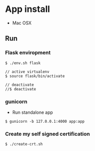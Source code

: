 # App install

- Mac OSX

## Run

### Flask enviropment

```
$ ./env.sh flask

// active virtualenv 
$ source flask/bin/activate

// deactivate
//$ deactivate
``` 

### gunicorn

- Run standalone app

```
$ gunicorn -b 127.0.0.1:4000 app:app
```

### Create my self signed certification

```
$ ./create-crt.sh
```


